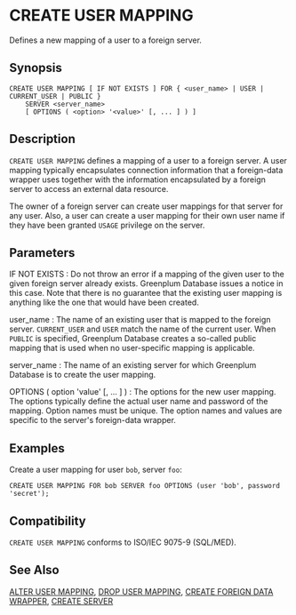 # CREATE USER MAPPING

Defines a new mapping of a user to a foreign server.

## Synopsis

``` {#sql_command_synopsis}
CREATE USER MAPPING [ IF NOT EXISTS ] FOR { <user_name> | USER | CURRENT_USER | PUBLIC }
    SERVER <server_name>
    [ OPTIONS ( <option> '<value>' [, ... ] ) ]
```

## Description

`CREATE USER MAPPING` defines a mapping of a user to a foreign server. A user mapping typically encapsulates connection information that a foreign-data wrapper uses together with the information encapsulated by a foreign server to access an external data resource.

The owner of a foreign server can create user mappings for that server for any user. Also, a user can create a user mapping for their own user name if they have been granted `USAGE` privilege on the server.

## Parameters

IF NOT EXISTS
:   Do not throw an error if a mapping of the given user to the given foreign server already exists. Greenplum Database issues a notice in this case. Note that there is no guarantee that the existing user mapping is anything like the one that would have been created.

user_name
:   The name of an existing user that is mapped to the foreign server. `CURRENT_USER` and `USER` match the name of the current user. When `PUBLIC` is specified, Greenplum Database creates a so-called public mapping that is used when no user-specific mapping is applicable.

server_name
:   The name of an existing server for which Greenplum Database is to create the user mapping.

OPTIONS ( option 'value' [, ... ] )
:   The options for the new user mapping. The options typically define the actual user name and password of the mapping. Option names must be unique. The option names and values are specific to the server's foreign-data wrapper.

## Examples

Create a user mapping for user `bob`, server `foo`:

```
CREATE USER MAPPING FOR bob SERVER foo OPTIONS (user 'bob', password 'secret');
```

## Compatibility

`CREATE USER MAPPING` conforms to ISO/IEC 9075-9 (SQL/MED).

## See Also

[ALTER USER MAPPING](/docs/sql-statements/sql-statement-alter-user-mapping.md), [DROP USER MAPPING](/docs/sql-statements/sql-statement-drop-user-mapping.md), [CREATE FOREIGN DATA WRAPPER](/docs/sql-statements/sql-statement-create-foreign-data-wrapper.md), [CREATE SERVER](/docs/sql-statements/sql-statement-create-server.md)



